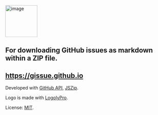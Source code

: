 <img src="https://gissue.github.io/img/logo.png" alt="image" width=100px>

## For downloading GitHub issues as markdown within a ZIP file.
## <https://gissue.github.io>

Developed with [GitHub API](https://developer.github.com/v3/issues/), [JSZip](https://stuk.github.io/jszip/).

Logo is made with [LogolyPro](https://logoly.pro/).

License: [MIT](./LICENSE).
